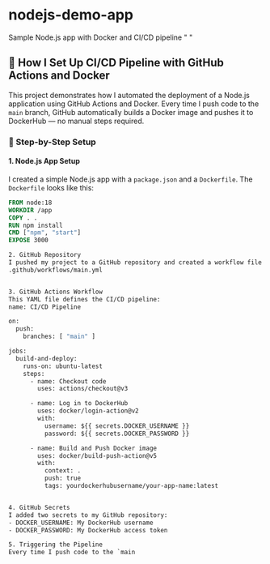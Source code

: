 # nodejs-demo-app
Sample Node.js app with Docker and CI/CD pipeline
" " 
## 🚀 How I Set Up CI/CD Pipeline with GitHub Actions and Docker

This project demonstrates how I automated the deployment of a Node.js application using GitHub Actions and Docker. Every time I push code to the `main` branch, GitHub automatically builds a Docker image and pushes it to DockerHub — no manual steps required.

### 🧱 Step-by-Step Setup

#### 1. Node.js App Setup
I created a simple Node.js app with a `package.json` and a `Dockerfile`. The `Dockerfile` looks like this:

```Dockerfile
FROM node:18
WORKDIR /app
COPY . .
RUN npm install
CMD ["npm", "start"]
EXPOSE 3000

2. GitHub Repository
I pushed my project to a GitHub repository and created a workflow file at:
.github/workflows/main.yml


3. GitHub Actions Workflow
This YAML file defines the CI/CD pipeline:
name: CI/CD Pipeline

on:
  push:
    branches: [ "main" ]

jobs:
  build-and-deploy:
    runs-on: ubuntu-latest
    steps:
      - name: Checkout code
        uses: actions/checkout@v3

      - name: Log in to DockerHub
        uses: docker/login-action@v2
        with:
          username: ${{ secrets.DOCKER_USERNAME }}
          password: ${{ secrets.DOCKER_PASSWORD }}

      - name: Build and Push Docker image
        uses: docker/build-push-action@v5
        with:
          context: .
          push: true
          tags: yourdockerhubusername/your-app-name:latest


4. GitHub Secrets
I added two secrets to my GitHub repository:
- DOCKER_USERNAME: My DockerHub username
- DOCKER_PASSWORD: My DockerHub access token

5. Triggering the Pipeline
Every time I push code to the `main

